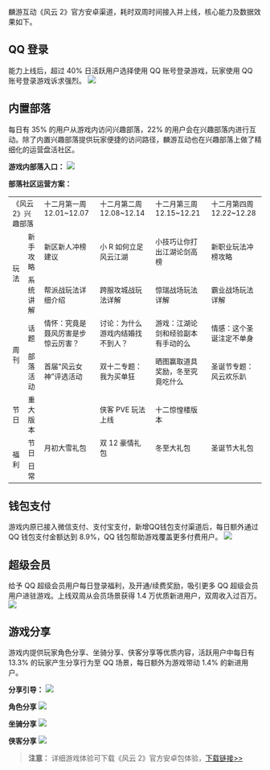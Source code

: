 麟游互动《风云 2》官方安卓渠道，耗时双周时间接入并上线，核心能力及数据效果如下。

## QQ 登录
能力上线后，超过 40% 日活跃用户选择使用 QQ 账号登录游戏，玩家使用 QQ 账号登录游戏诉求强烈。
![](https://mc.qcloudimg.com/static/img/0773ab043b78ed658c31653f308e2680/image.png)

## 内置部落
每日有 35% 的用户从游戏内访问兴趣部落，22% 的用户会在兴趣部落内进行互动。除了内置兴趣部落提供玩家便捷的访问路径，麟游互动也在兴趣部落上做了精细化的运营盘活社区。

**游戏内部落入口：**
![](https://mc.qcloudimg.com/static/img/285c5b04923d0a1ea4b204d0ec4f5773/image.png)

**部落社区运营方案：**

<table>
  <tbody>
   <tr>
    <td colspan="2">
     <span style="font-size:14px;">《风云2》兴趣部落</span>
    </td>
		 <td>
     <span style="font-size:14px;">十二月第一周<br>12.01~12.07</br></span><br>
    </td>
		 <td>
     <span style="font-size:14px;">十二月第二周<br>12.08~12.14</br></span><br>
    </td>
    <td>
     <span style="font-size:14px;">十二月第三周<br>12.15~12.21</br></span><br>
    </td>
    <td>
     <span style="font-size:14px;">十二月第四周<br>12.22~12.28</br></span><br>
    </td>
   </tr>
	 <tr>
    <td rowspan="2">
     <span style="font-size:14px;">玩法</span>
    </td>
		 <td>
     <span style="font-size:14px;">新手攻略</span>
    </td>
		 <td>
     <span style="font-size:14px;">新区新人冲榜建议</span>
    </td>
    <td>
     <span style="font-size:14px;">小 R 如何立足风云江湖</span>
    </td>
    <td>
     <span style="font-size:14px;">小技巧让你打出江湖论剑高榜</span>
    </td>
		 <td>
     <span style="font-size:14px;">新职业玩法冲榜攻略</span>
    </td>
   </tr>
	 <tr>
		 <td>
     <span style="font-size:14px;">系统讲解</span>
    </td>
		 <td>
     <span style="font-size:14px;">帮派战玩法详细介绍</span>
    </td>
	  <td>
     <span style="font-size:14px;">跨服攻城战玩法详解</span>
    </td>
    <td>
     <span style="font-size:14px;">惊瑞战场玩法详解</span>
    </td>
    <td>
     <span style="font-size:14px;">霸业战场玩法详解</span>
    </td>
   </tr>
	 <tr>
    <td rowspan="2">
     <span style="font-size:14px;">周刊</span>
    </td>
		 <td>
     <span style="font-size:14px;">话题</span>
    </td>
		 <td>
     <span style="font-size:14px;">情怀：究竟是聂风厉害是步惊云厉害？</span>
    </td>
    <td>
     <span style="font-size:14px;">讨论：为什么游戏内结婚找不到人？</span>
    </td>
    <td>
     <span style="font-size:14px;">游戏：江湖论剑和经验副本有手动的么</span>
    </td>
		 <td>
     <span style="font-size:14px;">情感：这个圣诞注定不单身</span>
    </td>
   </tr>
	 <tr>
		<td>
     <span style="font-size:14px;">部落活动</span>
    </td>
		 <td>
     <span style="font-size:14px;">首届“风云女神”评选活动</span>
    </td>
		 <td>
     <span style="font-size:14px;">双十二专题：我为买单狂</span>
    </td>
    <td>
     <span style="font-size:14px;">晒图赢取道具奖励，冬至究竟吃什么</span>
    </td>
    <td>
     <span style="font-size:14px;">圣诞节专题：风云欢乐趴</span>
    </td>
   </tr>
	 <tr>
    <td>
     <span style="font-size:14px;">节日</span>
    </td>
		 <td>
     <span style="font-size:14px;">重大版本</span>
    </td>
		 <td>
     <span style="font-size:14px;"> </span>
    </td>
    <td>
     <span style="font-size:14px;">侠客 PVE 玩法上线</span>
    </td>
    <td>
     <span style="font-size:14px;">十二惊惶楼版本</span>
    </td>
		 <td>
     <span style="font-size:14px;"> </span>
    </td>
   </tr>
	 <tr>
    <td rowspan="2">
     <span style="font-size:14px;">福利</span>
    </td>
		 <td>
     <span style="font-size:14px;">节日</span>
    </td>
		 <td>
     <span style="font-size:14px;">月初大雪礼包</span>
    </td>
    <td>
     <span style="font-size:14px;">双 12 豪情礼包</span>
    </td>
    <td>
     <span style="font-size:14px;">冬至大礼包</span>
    </td>
		 <td>
     <span style="font-size:14px;">圣诞节大礼包</span>
    </td>
   </tr>
	 <tr>
	<td>
     <span style="font-size:14px;">日常</span>
    </td>
		 <td>
     <span style="font-size:14px;"> </span>
    </td>
		 <td>
     <span style="font-size:14px;"> </span>
    </td>
    <td>
     <span style="font-size:14px;"> </span>
    </td>
    <td>
     <span style="font-size:14px;"> </span>
    </td>
   </tr>
  </tbody>
</table>

## 钱包支付
游戏内原已接入微信支付、支付宝支付，新增QQ钱包支付渠道后，每日额外通过 QQ 钱包支付金额达到 8.9%，QQ 钱包帮助游戏覆盖更多付费用户。
![](https://mc.qcloudimg.com/static/img/4fe376df77cde8bf9265dc4a9726c4cb/image.png)

## 超级会员
给予 QQ 超级会员用户每日登录福利，及开通/续费奖励，吸引更多 QQ 超级会员用户进驻游戏。上线双周从会员场景获得 1.4 万优质新进用户，双周收入过百万。
![](https://mc.qcloudimg.com/static/img/7fdbd64fb392874402b17bf167bb24fa/image.png)

## 游戏分享
游戏内提供玩家角色分享、坐骑分享、侠客分享等优质内容，活跃用户中每日有 13.3% 的玩家产生分享行为至 QQ 场景，每日额外为游戏带动 1.4% 的新进用户。 

**分享引导：**
![](https://mc.qcloudimg.com/static/img/1bb30b3f2b0792a23aa6e625ed361b46/image.png)

**角色分享**
![](https://mc.qcloudimg.com/static/img/f3d8ecd7cb173c84ec7c73dd0f17567c/image.png)


**坐骑分享**
![](https://mc.qcloudimg.com/static/img/e7430349dcf99aaaeb823234397dde9b/image.png)

**侠客分享**
![](https://mc.qcloudimg.com/static/img/d1ba05e50a65c0f0de739f9b5e086a81/image.png)

>**注意：**
>详细游戏体验可下载《风云 2》官方安卓包体验，[下载链接>>](http://fy.linnyou.com)
